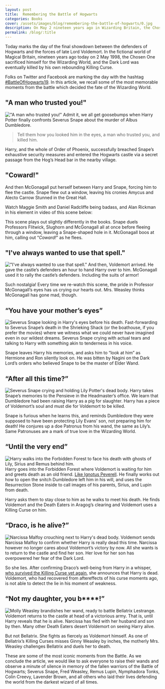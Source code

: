 ```yaml
---
layout: post
title:  Remembering the Battle of Hogwarts
categories: Books
cover: /assets/images/blog/remembering-the-battle-of-hogwarts/0.jpg
description: On May 2 nineteen years ago in Wizarding Britain, the Chosen One sacrificed himself and the Dark Lord was killed by his own rebounding Curse.
permalink: /blog/:title
---
```


Today marks the day of the final showdown between the defenders of Hogwarts and the forces of late Lord Voldemort. In the fictional world of Magical Britain, nineteen years ago today on 2 May 1998, the Chosen One sacrificed himself for the Wizarding World, and the Dark Lord was eventually killed by his own rebounding Killing Curse.

Folks on Twitter and Facebook are marking the day with the hashtag [#BattleOfHogwarts19](https://twitter.com/search?q=%23BattleOfHogwarts19&src=typd). In this article, we recall some of the most memorable moments from the battle which decided the fate of the Wizarding World.

## "A man who trusted you!"
!["A man who trusted you!"](/assets/images/blog/remembering-the-battle-of-hogwarts/1.jpg)
Admit it, we all get goosebumps when Harry Potter finally confronts Severus Snape about the murder of Albus Dumbledore.

> Tell them how you looked him in the eyes, a man who trusted you, and killed him.

Harry, and the whole of Order of Phoenix, successfully breached Snape’s exhaustive security measures and entered the Hogwarts castle via a secret passage from the Hog’s Head bar in the nearby village.

## "Coward!"
And then McGonagall put herself between Harry and Snape, forcing him to flee the castle. Snape flew out a window, leaving his cronies Amycus and Alecto Carrow Stunned in the Great Hall.

Watch Maggie Smith and Daniel Radcliffe being badass, and Alan Rickman in his element in video of this scene below:

This scene plays out slightly differently in the books. Snape duels Professors Flitwick, Slughorn and McGonagall all at once before fleeing through a window, leaving a Snape-shaped hole in it. McGonagall boos at him, calling out “_Coward!_” as he flees.

## "I've always wanted to use that spell."
!["I've always wanted to use that spell."](/assets/images/blog/remembering-the-battle-of-hogwarts/3.jpg)
And then, Voldemort arrived. He gave the castle’s defenders an hour to hand Harry over to him. McGonagall used it to rally the castle’s defenders. Including the suits of armor!

Such nostalgia! Every time we re-watch this scene, the pride in Professor McGonagall’s eyes has us crying our hearts out. Mrs. Weasley thinks McGonagall has gone mad, though.

## “You have your mother’s eyes”
![Severus Snape looking in Harry's eyes before his death.](/assets/images/blog/remembering-the-battle-of-hogwarts/4.jpg)
Fast-forwarding to Severus Snape’s death in the Shrieking Shack (or the boathouse, if you prefer the movies) where we witness what we could never have imagined even in our wildest dreams. Severus Snape crying with actual tears and talking to Harry with something akin to tenderness in his voice.

Snape leaves Harry his memories, and asks him to “look at him” as Hermione and Ron silently look on. He was bitten by Nagini on the Dark Lord’s orders who believed Snape to be the master of Elder Wand.

## “After all this time?”
![Severus Snape crying and holding Lily Potter's dead body.](/assets/images/blog/remembering-the-battle-of-hogwarts/5.jpg)
Harry takes Snape’s memories to the Pensieve in the Headmaster’s office. We learn that Dumbledore had been raising Harry as a pig for slaughter. Harry has a piece of Voldemort’s soul and must die for Voldemort to be killed.

Snape is furious when he learns this, and reminds Dumbledore they were supposed to have been protecting Lily Evans’ son, not preparing him for death! He conjures up a doe Patronus from his wand, the same as Lily’s. Same Patronuses are a mark of true love in the Wizarding World.

## “Until the very end”
![Harry walks into the Forbidden Forest to face his death with ghosts of Lily, Sirius and Remus behind him.](/assets/images/blog/remembering-the-battle-of-hogwarts/6.jpg)
Harry goes into the Forbidden Forest where Voldemort is waiting for him and greets death as an old friend. [Like Ignotus Peverell](http://www.telegraph.co.uk/culture/harry-potter/11882434/JK-Rowling-explains-how-Harry-Potter-got-his-Invisibility-Cloak.html). He finally works out how to open the snitch Dumbledore left him in his will, and uses the Resurrection Stone inside to call images of his parents, Sirius, and Lupin from death.

Harry asks them to stay close to him as he walks to meet his death. He finds Voldemort and the Death Eaters in Aragog’s clearing and Voldemort uses a Killing Curse on him.

## “Draco, is he alive?”
![Narcissa Malfoy crouching next to Harry's dead body.](/assets/images/blog/remembering-the-battle-of-hogwarts/7.jpg)
Voldemort sends Narcissa Malfoy to confirm whether Harry is really dead this time. Narcissa however no longer cares about Voldemort’s victory by now. All she wants is to return to the castle and find her son. Her love for her son has overpowered her fear of the Dark Lord.

So she lies. After confirming Draco’s well-being from Harry in a whisper, [who survived the Killing Curse yet again](https://www.quora.com/At-the-end-of-Deathly-Hallows-if-Harry-was-a-horcrux-how-could-he-survive-Voldemort-attacking-him-with-the-Avada-Kedavra-curse-in-the-forest), she announces that Harry is dead. Voldemort, who had recovered from aftereffects of his curse moments ago, is not able to detect the lie in his moment of weakness.

## “Not my daughter, you b****!”
![Molly Weasley brandishes her wand, ready to battle Bellatrix Lestrange.](/assets/images/blog/remembering-the-battle-of-hogwarts/8.jpg)
Voldemort returns to the castle at head of a victorious army. That is, until Harry reveals that he is alive. Narcissa has fled with her husband and son by then. Many other Death Eaters desert Voldemort on seeing Harry alive.

But not Bellatrix. She fights as fiercely as Voldemort himself. As one of Bellatrix’s Killing Curses misses Ginny Weasley by inches, the motherly Mrs. Weasley challenges Bellatrix and duels her to death.

These are some of the most iconic moments from the Battle. As we conclude the article, we would like to ask everyone to raise their wands and observe a minute of silence in memory of the fallen warriors of the Battle of Hogwarts; Severus Snape, Fred Weasley, Remus Lupin, Nymphadora Tonks, Colin Creevy, Lavender Brown, and all others who laid their lives defending the world from the darkest wizard of all times.
